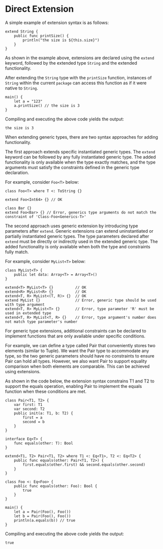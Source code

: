 # Direct Extension

A simple example of extension syntax is as follows:

<!-- verify -printSize -->

```cangjie
extend String {
    public func printSize() {
        println("the size is ${this.size}")
    }
}
```

As shown in the example above, extensions are declared using the `extend` keyword, followed by the extended type `String` and the extended functionality.

After extending the `String` type with the `printSize` function, instances of `String` within the current `package` can access this function as if it were native to `String`.

<!-- verify -printSize -->

```cangjie
main() {
    let a = "123"
    a.printSize() // the size is 3
}
```

Compiling and executing the above code yields the output:

<!-- verify -printSize -->

```text
the size is 3
```

When extending generic types, there are two syntax approaches for adding functionality.

The first approach extends specific instantiated generic types. The `extend` keyword can be followed by any fully instantiated generic type. The added functionality is only available when the type exactly matches, and the type arguments must satisfy the constraints defined in the generic type declaration.

For example, consider `Foo<T>` below:

<!-- compile.error -->

```cangjie
class Foo<T> where T <: ToString {}

extend Foo<Int64> {} // OK

class Bar {}
extend Foo<Bar> {} // Error, generics type arguments do not match the constraint of 'Class-Foo<Generics-T>'
```

The second approach uses generic extension by introducing type parameters after `extend`. Generic extensions can extend uninstantiated or partially instantiated generic types. The type parameters declared after `extend` must be directly or indirectly used in the extended generic type. The added functionality is only available when both the type and constraints fully match.

For example, consider `MyList<T>` below:

<!-- compile.error -->

```cangjie
class MyList<T> {
    public let data: Array<T> = Array<T>()
}

extend<T> MyList<T> {}          // OK
extend<R> MyList<R> {}          // OK
extend<T, R> MyList<(T, R)> {}  // OK
extend MyList {}                // Error, generic type should be used with type argument
extend<T, R> MyList<T> {}       // Error, type parameter 'R' must be used in extended type
extend<T, R> MyList<T, R> {}    // Error, type argument's number does not match type parameter's number
```

For generic type extensions, additional constraints can be declared to implement functions that are only available under specific conditions.

For example, we can define a type called Pair that conveniently stores two elements (similar to Tuple). We want the Pair type to accommodate any type, so the two generic parameters should have no constraints to ensure Pair can hold all types. However, we also want Pair to support equality comparison when both elements are comparable. This can be achieved using extensions.

As shown in the code below, the extension syntax constrains T1 and T2 to support the equals operation, enabling Pair to implement the equals function when these conditions are met.

<!-- verify -->

```cangjie
class Pair<T1, T2> {
    var first: T1
    var second: T2
    public init(a: T1, b: T2) {
        first = a
        second = b
    }
}

interface Eq<T> {
    func equals(other: T): Bool
}

extend<T1, T2> Pair<T1, T2> where T1 <: Eq<T1>, T2 <: Eq<T2> {
    public func equals(other: Pair<T1, T2>) {
        first.equals(other.first) && second.equals(other.second)
    }
}

class Foo <: Eq<Foo> {
    public func equals(other: Foo): Bool {
        true
    }
}

main() {
    let a = Pair(Foo(), Foo())
    let b = Pair(Foo(), Foo())
    println(a.equals(b)) // true
}
```

Compiling and executing the above code yields the output:

```text
true
```